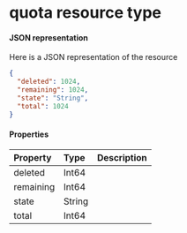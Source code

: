 # quota resource type



#### JSON representation

Here is a JSON representation of the resource

<!-- {
  "blockType": "resource",
  "optionalProperties": [

  ],
  "@odata.type": "microsoft.graph.quota"
}-->

```json
{
  "deleted": 1024,
  "remaining": 1024,
  "state": "String",
  "total": 1024
}

```
#### Properties
| Property	   | Type	|Description|
|:---------------|:--------|:----------|
|deleted|Int64||
|remaining|Int64||
|state|String||
|total|Int64||
